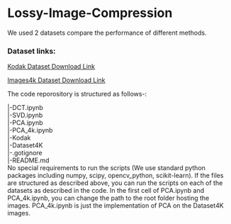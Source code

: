 # Lossy-Image-Compression

We used 2 datasets compare the performance of different methods.

### Dataset links:
[Kodak Dataset Download Link](https://drive.google.com/drive/folders/1KIGFr1xuTwd1PzGG3UNsfuvtuwS5lCL4?usp=share_link)

[Images4k Dataset Download Link](https://drive.google.com/drive/folders/1RNUFcwN23mSW2zF9DcBijlh6OXL0vNC7?usp=sharing)

The code reporository is structured as follows-:

|-DCT.ipynb <br />
|-SVD.ipynb <br />
|-PCA.ipynb <br />
|-PCA_4k.ipynb <br />
|-Kodak <br />
|-Dataset4K <br />
|-.gotignore <br />
|-README.md <br />
No special requirements to run the scripts (We use standard python packages including numpy, scipy, opencv_python, scikit-learn). If the files are structured as described above, you can run the scripts on each of the datasets as described in the code. In the first cell of PCA.ipynb and PCA_4k.ipynb, you can change the path to the root folder hosting the images. PCA_4k.ipynb is just the implementation of PCA on the Dataset4K images.
